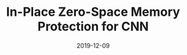 ---
title: "In-Place Zero-Space Memory Protection for CNN"
collection: publications
date: 2019-12-09
venue: 'Advances in Neural Information Processing Systems (<b>NeurIPS&apos;19</b>). (Acceptance rate: 21.2% (1428/6743)) '
paperurl: 'http://guanh01.github.io/files/2019nips.pdf'
authors: 'Hui Guan, Lin Ning, Zhen Lin, Xipeng Shen, Huiyang Zhou, and Seung-Hwan Lim'
---